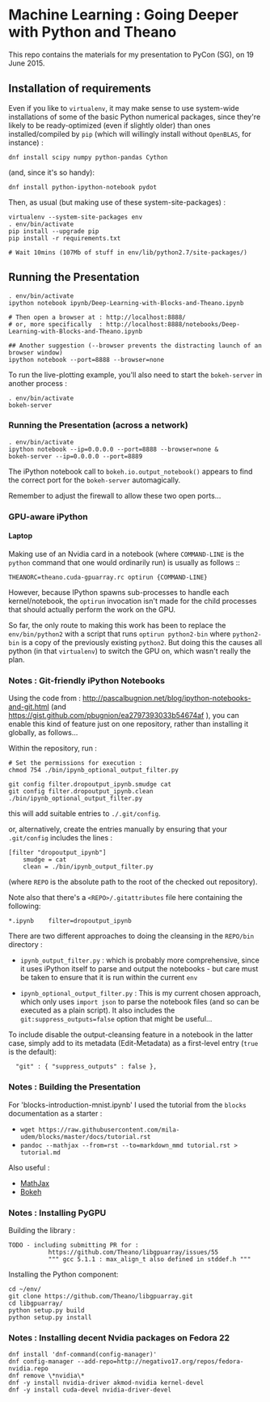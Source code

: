 # Machine Learning : Going Deeper with Python and Theano

This repo contains the materials for my presentation to PyCon (SG), on 19 June 2015.

## Installation of requirements

Even if you like to ```virtualenv```, it may make sense to use system-wide
installations of some of the basic Python numerical packages, since 
they're likely to be ready-optimized (even if slightly older) than ones 
installed/compiled by ```pip``` (which will willingly install without 
```OpenBLAS```, for instance) : 

```
dnf install scipy numpy python-pandas Cython 
```

(and, since it's so handy):

```
dnf install python-ipython-notebook pydot
```


Then, as usual (but making use of these system-site-packages) :

```
virtualenv --system-site-packages env
. env/bin/activate
pip install --upgrade pip
pip install -r requirements.txt 

# Wait 10mins (107Mb of stuff in env/lib/python2.7/site-packages/)
```

## Running the Presentation

```
. env/bin/activate
ipython notebook ipynb/Deep-Learning-with-Blocks-and-Theano.ipynb 

# Then open a browser at : http://localhost:8888/
# or, more specifically  : http://localhost:8888/notebooks/Deep-Learning-with-Blocks-and-Theano.ipynb

## Another suggestion (--browser prevents the distracting launch of an browser window)
ipython notebook --port=8888 --browser=none
```

To run the live-plotting example, you'll also need to start the 
``bokeh-server`` in another process :

```
. env/bin/activate
bokeh-server
```

### Running the Presentation (across a network)

```
. env/bin/activate
ipython notebook --ip=0.0.0.0 --port=8888 --browser=none &
bokeh-server --ip=0.0.0.0 --port=8889
```
The iPython notebook call to ``bokeh.io.output_notebook()`` appears 
to find the correct port for the ``bokeh-server`` automagically.

Remember to adjust the firewall to allow these two open ports...

### GPU-aware iPython

#### Laptop 

Making use of an Nvidia card in a notebook (where ``COMMAND-LINE`` is 
the ``python`` command that one would ordinarily run) is usually as follows ::

```
THEANORC=theano.cuda-gpuarray.rc optirun {COMMAND-LINE}
```

However, because IPython spawns sub-processes to handle each kernel/notebook,
the ``optirun`` invocation isn't made for the child processes that should actually
perform the work on the GPU.  

So far, the only route to making this work has been to replace the 
``env/bin/python2`` with a script that runs ``optirun python2-bin`` where 
``python2-bin`` is a copy of the previously existing ``python2``.  But doing this
the causes all python (in that ``virtualenv``) to switch the GPU on, which 
wasn't really the plan.



### Notes : Git-friendly iPython Notebooks

Using the code from : http://pascalbugnion.net/blog/ipython-notebooks-and-git.html (and
https://gist.github.com/pbugnion/ea2797393033b54674af ), 
you can enable this kind of feature just on one repository, 
rather than installing it globally, as follows...

Within the repository, run : 
```
# Set the permissions for execution :
chmod 754 ./bin/ipynb_optional_output_filter.py

git config filter.dropoutput_ipynb.smudge cat
git config filter.dropoutput_ipynb.clean ./bin/ipynb_optional_output_filter.py
```
this will add suitable entries to ``./.git/config``.

or, alternatively, create the entries manually by ensuring that your ``.git/config`` includes the lines :
```
[filter "dropoutput_ipynb"]
	smudge = cat
	clean = ./bin/ipynb_output_filter.py
```
(where ``REPO`` is the absolute path to the root of the checked out repository).


Note also that there's a ``<REPO>/.gitattributes`` file here containing the following:
```
*.ipynb    filter=dropoutput_ipynb
```

There are two different approaches to doing the cleansing in the ``REPO/bin`` directory : 

* ``ipynb_output_filter.py`` : which is probably more comprehensive, since it uses iPython itself
  to parse and output the notebooks - but care must be taken to ensure that it is run within the current ``env``
  
* ``ipynb_optional_output_filter.py`` : This is my current chosen approach, which only uses
  ``import json`` to parse the notebook files (and so can be executed as a plain script).  It 
  also includes the ``git:suppress_outputs=false`` option that might be useful...

To include disable the output-cleansing feature in a notebook in the latter case, 
simply add to its metadata (Edit-Metadata) as a first-level entry (``true`` is the default): 

```
  "git" : { "suppress_outputs" : false },
```

### Notes : Building the Presentation

For 'blocks-introduction-mnist.ipynb' I used the tutorial 
from the ``blocks`` documentation as a starter :

* ```wget https://raw.githubusercontent.com/mila-udem/blocks/master/docs/tutorial.rst```
* ```pandoc --mathjax --from=rst --to=markdown_mmd tutorial.rst > tutorial.md```

Also useful :

* [MathJax](http://nbviewer.ipython.org/github/olgabot/ipython/blob/master/examples/Notebook/Typesetting%20Math%20Using%20MathJax.ipynb)
* [Bokeh](http://bokeh.pydata.org/en/latest/docs/quickstart.html)



### Notes : Installing PyGPU

Building the library : 
```
TODO - including submitting PR for : 
           https://github.com/Theano/libgpuarray/issues/55
           """ gcc 5.1.1 : max_align_t also defined in stddef.h """
```

Installing the Python component: 

```
cd ~/env/
git clone https://github.com/Theano/libgpuarray.git
cd libgpuarray/
python setup.py build
python setup.py install
```

### Notes : Installing decent Nvidia packages on Fedora 22

```
dnf install 'dnf-command(config-manager)'
dnf config-manager --add-repo=http://negativo17.org/repos/fedora-nvidia.repo
dnf remove \*nvidia\*
dnf -y install nvidia-driver akmod-nvidia kernel-devel
dnf -y install cuda-devel nvidia-driver-devel
```
